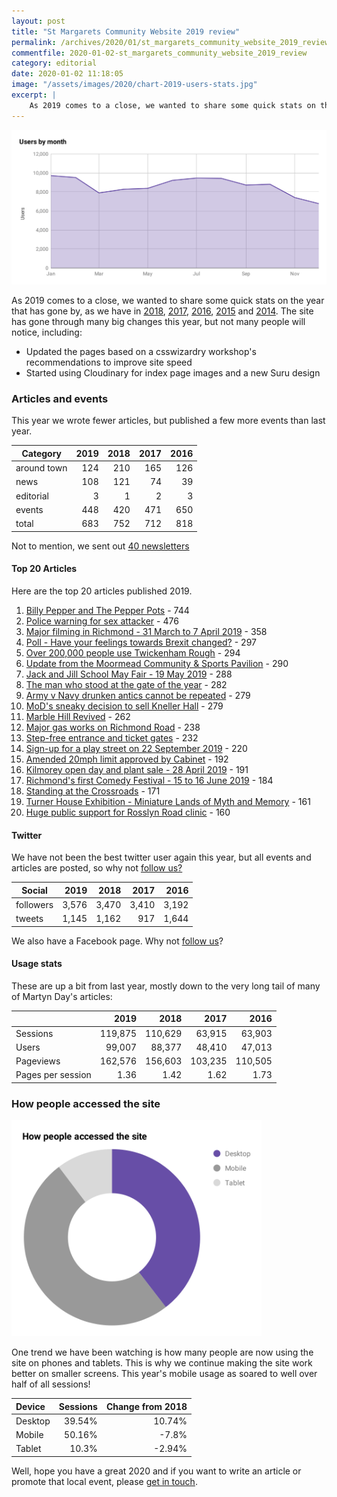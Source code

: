 ```yaml
---
layout: post
title: "St Margarets Community Website 2019 review"
permalink: /archives/2020/01/st_margarets_community_website_2019_review.html
commentfile: 2020-01-02-st_margarets_community_website_2019_review
category: editorial
date: 2020-01-02 11:18:05
image: "/assets/images/2020/chart-2019-users-stats.jpg"
excerpt: |
    As 2019 comes to a close, we wanted to share some quick stats on the year that's gone by, as we have in previous years.
---
```

<a href="/assets/images/2020/chart-2019-users-stats.svg" title="Click for a larger image"><img src="/assets/images/2020/chart-2019-users-stats.svg" width="800" alt="Image - chart-2019-users-stats"  class="photo center"/></a>

As 2019 comes to a close, we wanted to share some quick stats on the year that has gone by, as we have in [2018](/archives/2019/01/st_margarets_community_website_2018_review.html), [2017](/archives/2017/12/st_margarets_community_website_2017_review.html), [2016](/archives/2016/12/st_margarets_community_website_2016_review.html), [2015](/archives/2015/12/st_margarets_community_website_2015_review.html) and [2014](/archives/2014/12/st_margarets_community_website_2014_review.html). The site has gone through many big changes this year, but not many people will notice, including:

- Updated the pages based on a csswizardry workshop's recommendations to improve site speed
- Started using Cloudinary for index page images and a new Suru design

### Articles and events

This year we wrote fewer articles, but published a few more events than last year.

| Category    | 2019 | 2018 | 2017 | 2016 |
| ----------- | ----:| ----:| ----:| ----:|
| around town |  124 |  210 |  165 |  126 |
| news        |  108 |  121 |   74 |   39 |
| editorial   |    3 |    1 |    2 |    3 |
| events      |  448 |  420 |  471 |  650 |
| total       |  683 |  752 |  712 |  818 |

Not to mention, we sent out [40 newsletters](/cgi-bin/newsletter.cgi)

#### Top 20 Articles

Here are the top 20 articles published 2019.

1. [Billy Pepper and The Pepper Pots](/archives/2019/05/billy-pepper-and-the-pepper-pots.html) - 744
2. [Police warning for sex attacker](/archives/2019/03/police-warning-sexual-assault.html) - 476
3. [Major filming in Richmond - 31 March to 7 April 2019](/archives/2019/03/filming-disruption-richmond.html) - 358
4. [Poll - Have your feelings towards Brexit changed?](/archives/2019/03/poll-brexit.html) - 297
5. [Over 200,000 people use Twickenham Rough](/archives/2019/04/lbrut-twichenham-rough-popular.html) - 294
6. [Update from the Moormead Community & Sports Pavilion](/archives/2019/01/moormead-sport-pavilion-update.html) - 290
7. [Jack and Jill School May Fair - 19 May 2019](/archives/2019/04/event-jack-and-jill-fair-2019.html) - 288
8. [The man who stood at the gate of the year](/archives/2019/01/the-man-who-stood-at-the-gate-of-the-year.html) - 282
9. [Army v Navy drunken antics cannot be repeated](/archives/2019/05/lbrut-army-navy-antics.html) - 279
10. [MoD's sneaky decision to sell Kneller Hall](/archives/2019/04/vince-cable-kneller-hall.html) - 279
11. [Marble Hill Revived](/archives/2019/02/marble-hill-revived.html) - 262
12. [Major gas works on Richmond Road](/archives/2019/03/lbrut-richmond-road-gas-works.html) - 238
13. [Step-free entrance and ticket gates](/archives/2019/02/step-free-entrance-for-station.html) - 232
14. [Sign-up for a play street on 22 September 2019](/archives/2019/05/lbrut-play-street-2019.html) - 220
15. [Amended 20mph limit approved by Cabinet](/archives/2019/03/lbrut_20mph-approved.html) - 192
16. [Kilmorey open day and plant sale - 28 April 2019](/archives/2019/04/kilmorey-open-day-spring-2019.html) - 191
17. [Richmond's first Comedy Festival - 15 to 16 June 2019](/archives/2019/05/richmond-comedy-festival.html) - 184
18. [Standing at the Crossroads](/archives/2019/02/standing-at-the-crossroads-robert-johnson.html) - 171
19. [Turner House Exhibition - Miniature Lands of Myth and Memory](/archives/2019/01/turner-house-exhibition.html) - 161
20. [Huge public support for Rosslyn Road clinic](/archives/2019/02/support-for-rosslyn-road-bpas-clinic.html) - 160

#### Twitter

We have not been the best twitter user again this year, but all events and articles are posted, so why not [follow us?](https://twitter.com/stmgrts)

| Social    |  2019 |  2018 |  2017 |  2016 |
| --------- | -----:| -----:| -----:| -----:|
| followers | 3,576 | 3,470 | 3,410 | 3,192 |
| tweets    | 1,145 | 1,162 |   917 | 1,644 |

We also have a Facebook page. Why not [follow us](https://www.facebook.com/stmgrts/)?

#### Usage stats

These are up a bit from last year, mostly down to the very long tail of many of Martyn Day's articles:

|                   |    2019 |    2018 |    2017 |    2016 |
| ----------------- | -------:| -------:| -------:| -------:|
| Sessions          | 119,875 | 110,629 |  63,915 |  63,903 |
| Users             |  99,007 |  88,377 |  48,410 |  47,013 |
| Pageviews         | 162,576 | 156,603 | 103,235 | 110,505 |
| Pages per session |    1.36 |    1.42 |    1.62 |    1.73 |

### How people accessed the site

<a href="/assets/images/2020/chart-2019-access-stats.svg" title="Click for a larger image"><img src="/assets/images/2020/chart-2019-access-stats.svg"
width="400" alt="Image - chart-2019-access-stats"  class="center"/></a>

One trend we have been watching is how many people are now using the site on phones and tablets. This is why we continue making the site work better on smaller screens.  This year's mobile usage as soared to well over half of all sessions!

| Device  | Sessions | Change&nbsp;from&nbsp;2018 |
|:------- | --------:| --------------------------:|
| Desktop |   39.54% |                     10.74% |
| Mobile  |   50.16% |                      -7.8% |
| Tablet  |    10.3% |                     -2.94% |

Well, hope you have a great 2020 and if you want to write an article or promote that local event, please [get in touch](/contact/).

